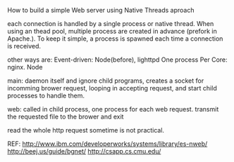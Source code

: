 How to build a simple Web server using Native Threads aproach


each connection is handled by a single process or native thread.
When using an thead pool, multiple process are created in advance
(prefork in Apache.). To keep it simple, a process is spawned each time a
connection is received.

other ways are:
Event-driven: Node(before), lighttpd
One process Per Core: nginx. Node

main: daemon itself and ignore child programs,
creates a socket for incomming brower request, looping in accepting request,
and start child processes to handle them.

web: called in child process, one process for each web request. transmit the requested
file to the brower and exit


read the whole http request sometime is not practical.


REF:
http://www.ibm.com/developerworks/systems/library/es-nweb/
http://beej.us/guide/bgnet/
http://csapp.cs.cmu.edu/

